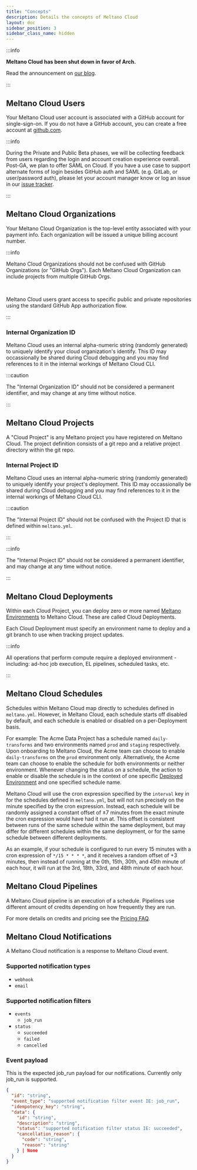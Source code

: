 ```yaml
---
title: "Concepts"
description: Details the concepts of Meltano Cloud
layout: doc
sidebar_position: 3
sidebar_class_name: hidden
---
```


:::info

<p><strong>Meltano Cloud has been shut down in favor of Arch.</strong></p>
<p>Read the announcement on <a href="https://meltano.com/blog/were-bringing-powerful-data-engineering-capabilities-to-software-teams-with-arch/">our blog</a>.</p>

:::

## Meltano Cloud Users

Your Meltano Cloud user account is associated with a GitHub account for single-sign-on. If you do not have a GitHub account, you can create a free account at [github.com](https://github.com).

:::info

  <p>During the Private and Public Beta phases, we will be collecting feedback from users regarding the login and account creation experience overall. Post-GA, we plan to offer SAML on Cloud. If you have a use case to support alternate forms of login besides GitHub auth and SAML (e.g. GitLab, or user/password auth), please let your account manager know or log an issue in our <a href="https://github.com/meltano/meltano/issues">issue tracker</a>.</p>
:::

## Meltano Cloud Organizations

Your Meltano Cloud Organization is the top-level entity associated with your payment info. Each organization will be issued a unique billing account number.

:::info

  <p>Meltano Cloud Organizations should not be confused with GitHub Organizations (or "GitHub Orgs"). Each Meltano Cloud Organization can include projects from multiple GitHub Orgs.</p>
  <br />
  <p>Meltano Cloud users grant access to specific public and private repositories using the standard GitHub App authorization flow.</p>
:::

### Internal Organization ID

Meltano Cloud uses an internal alpha-numeric string (randomly generated) to uniquely identify your cloud organization's identify. This ID may occassionally be shared during Cloud debugging and you may find references to it in the internal workings of Meltano Cloud CLI.

:::caution

  <p>The "Internal Organization ID" should not be considered a permanent identifier, and may change at any time without notice.</p>
:::

## Meltano Cloud Projects

A "Cloud Project" is any Meltano project you have registered on Meltano Cloud. The project definition consists of a git repo and a relative project directory within the git repo.

### Internal Project ID

Meltano Cloud uses an internal alpha-numeric string (randomly generated) to uniquely identify your project's deployment. This ID may occassionally be shared during Cloud debugging and you may find references to it in the internal workings of Meltano Cloud CLI.

:::caution

  <p>The "Internal Project ID" should not be confused with the Project ID that is defined within <code>meltano.yml</code>.</p>
:::

:::info

  <p>The "Internal Project ID" should not be considered a permanent identifier, and may change at any time without notice.</p>
:::

## Meltano Cloud Deployments

Within each Cloud Project, you can deploy zero or more named [Meltano Environments](/concepts/environments) to Meltano Cloud. These are called Cloud Deployments.

Each Cloud Deployment must specify an environment name to deploy and a git branch to use when tracking project updates.

:::info

  <p>All operations that perform compute require a deployed environment - including: ad-hoc job execution, EL pipelines, scheduled tasks, etc.</p>
:::

## Meltano Cloud Schedules

Schedules within Meltano Cloud map directly to schedules defined in `meltano.yml`. However, in Meltano Cloud, each schedule starts off disabled by default, and each schedule is enabled or disabled on a per-Deployment basis.

For example: The Acme Data Project has a schedule named `daily-transforms` and two environments named `prod` and `staging` respectively. Upon onboarding to Meltano Cloud, the Acme team can choose to enable `daily-transforms` on the `prod` environment only. Alternatively, the Acme team can choose to enable the schedule for both environments or neither environment. Whenever changing the status on a schedule, the action to enable or disable the schedule is in the context of one specific [Deployed Environment](#meltano-cloud-deployments) and one specified schedule name.

Meltano Cloud will use the cron expression specified by the `interval` key in for the schedules defined in `meltano.yml`, but will not run precisely on the minute specified by the cron expression. Instead, each schedule will be randomly assigned a constant offset of ±7 minutes from the exact minute the cron expression would have had it run at. This offset is consistent between runs of the same schedule within the same deployment, but may differ for different schedules within the same deployment, or for the same schedule between different deployments.

As an example, if your schedule is configured to run every 15 minutes with a cron expression of `*/15 * * * *`, and it receives a random offset of +3 minutes, then instead of running at the 0th, 15th, 30th, and 45th minute of each hour, it will run at the 3rd, 18th, 33rd, and 48th minute of each hour.

## Meltano Cloud Pipelines

A Meltano Cloud pipeline is an execution of a schedule.
Pipelines use different amount of credits depending on how frequently they are run.

For more details on credits and pricing see the [Pricing FAQ](https://meltano.com/pricing/).

## Meltano Cloud Notifications

A Meltano Cloud notification is a response to Meltano Cloud event.

### Supported notification types
- `webhook`
- `email`

### Supported notification filters
- `events`
  - `job_run`
- `status`
  - `succeeded`
  - `failed`
  - `cancelled`


### Event payload

This is the expected job_run payload for our notifications. Currently only job_run is supported.

```json
{
  "id": "string",
  "event_type": "supported notification filter event IE: job_run",
  "idempotency_key": "string",
  "data": {
    "id": "string",
    "description": "string",
    "status": "supported notification filter status IE: succeeded",
    "cancellation_reason": {
      "code": "string",
      "reason": "string"
    } | None
  }
}
```
